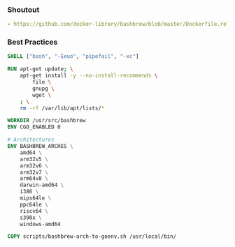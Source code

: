 ### Shoutout
```yaml
- https://github.com/docker-library/bashbrew/blob/master/Dockerfile.release
```

### Best Practices
```Dockerfile
SHELL ["bash", "-Eeuo", "pipefail", "-xc"]
```

```Dockerfile
RUN apt-get update; \
    apt-get install -y --no-install-recommends \
        file \
        gnupg \
        wget \
    ; \
    rm -rf /var/lib/apt/lists/*
```

```Dockerfile
WORKDIR /usr/src/bashbrew
ENV CGO_ENABLED 0
```

```Dockerfile
# Architectures
ENV BASHBREW_ARCHES \
    amd64 \
    arm32v5 \
    arm32v6 \
    arm32v7 \
    arm64v8 \
    darwin-amd64 \
    i386 \
    mips64le \
    ppc64le \
    riscv64 \
    s390x \
    windows-amd64

COPY scripts/bashbrew-arch-to-goenv.sh /usr/local/bin/
```
